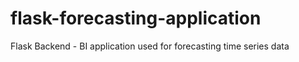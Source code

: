 # flask-forecasting-application
Flask Backend - BI application used for forecasting time series data
